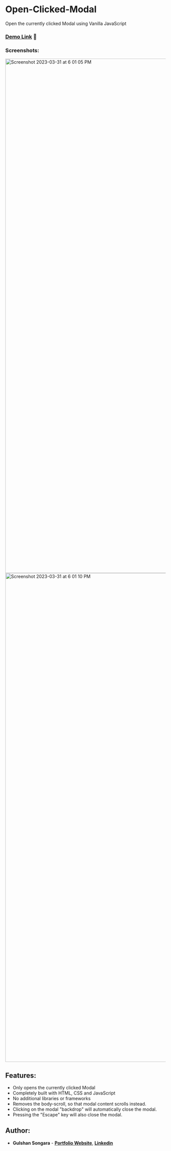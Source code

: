 # Open-Clicked-Modal
Open the currently clicked Modal using Vanilla JavaScript

### [Demo Link](https://gulshancodes.github.io/open-clicked-modal/) 🔗

### Screenshots:
<img width="1616" alt="Screenshot 2023-03-31 at 6 01 05 PM" src="https://user-images.githubusercontent.com/42660669/229240885-8d0fab01-8b5f-4039-b6d2-47a17b4f7762.png">
<img width="1536" alt="Screenshot 2023-03-31 at 6 01 10 PM" src="https://user-images.githubusercontent.com/42660669/229240897-d213c3d7-136e-466b-a68c-67a617f597c0.png">

## Features:

- Only opens the currently clicked Modal 
- Completely built with HTML, CSS and JavaScript
- No additional libraries or frameworks
- Removes the body-scroll, so that modal content scrolls instead.
- Clicking on the modal "backdrop" will automatically close the modal.
- Pressing the "Escape" key will also close the modal.

## Author:

- **Gulshan Songara** - **[Portfolio Website](https://gulshansongara.netlify.app)**, **[Linkedin](https://www.linkedin.com/in/gulshansongara/)** 
